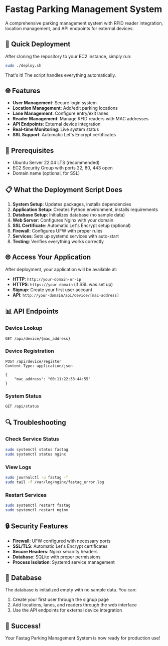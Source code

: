 # Fastag Parking Management System

A comprehensive parking management system with RFID reader integration, location management, and API endpoints for external devices.

## 🚀 Quick Deployment

After cloning the repository to your EC2 instance, simply run:

```bash
sudo ./deploy.sh
```

That's it! The script handles everything automatically.

## 🌐 Features

- **User Management**: Secure login system
- **Location Management**: Add/edit parking locations
- **Lane Management**: Configure entry/exit lanes
- **Reader Management**: Manage RFID readers with MAC addresses
- **API Endpoints**: External device integration
- **Real-time Monitoring**: Live system status
- **SSL Support**: Automatic Let's Encrypt certificates

## 🔧 Prerequisites

- Ubuntu Server 22.04 LTS (recommended)
- EC2 Security Group with ports 22, 80, 443 open
- Domain name (optional, for SSL)

## 📋 What the Deployment Script Does

1. **System Setup**: Updates packages, installs dependencies
2. **Application Setup**: Creates Python environment, installs requirements
3. **Database Setup**: Initializes database (no sample data)
4. **Web Server**: Configures Nginx with your domain
5. **SSL Certificate**: Automatic Let's Encrypt setup (optional)
6. **Firewall**: Configures UFW with proper rules
7. **Services**: Sets up systemd services with auto-start
8. **Testing**: Verifies everything works correctly

## 🌐 Access Your Application

After deployment, your application will be available at:

- **HTTP**: `http://your-domain-or-ip`
- **HTTPS**: `https://your-domain` (if SSL was set up)
- **Signup**: Create your first user account
- **API**: `http://your-domain/api/device/[mac-address]`

## 📊 API Endpoints

### Device Lookup
```
GET /api/device/{mac_address}
```

### Device Registration
```
POST /api/device/register
Content-Type: application/json

{
    "mac_address": "00:11:22:33:44:55"
}
```

### System Status
```
GET /api/status
```

## 🔍 Troubleshooting

### Check Service Status
```bash
sudo systemctl status fastag
sudo systemctl status nginx
```

### View Logs
```bash
sudo journalctl -u fastag -f
sudo tail -f /var/log/nginx/fastag_error.log
```

### Restart Services
```bash
sudo systemctl restart fastag
sudo systemctl restart nginx
```

## 🔒 Security Features

- **Firewall**: UFW configured with necessary ports
- **SSL/TLS**: Automatic Let's Encrypt certificates
- **Secure Headers**: Nginx security headers
- **Database**: SQLite with proper permissions
- **Process Isolation**: Systemd service management

## 📝 Database

The database is initialized empty with no sample data. You can:
1. Create your first user through the signup page
2. Add locations, lanes, and readers through the web interface
3. Use the API endpoints for external device integration

## 🎉 Success!

Your Fastag Parking Management System is now ready for production use! 